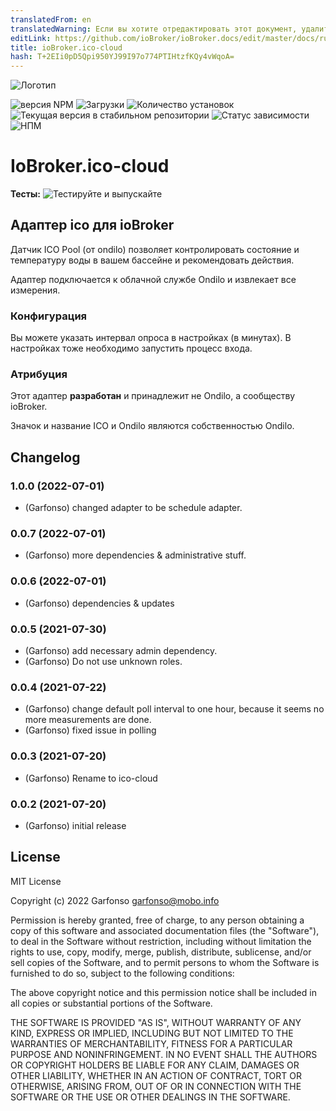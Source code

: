 ```yaml
---
translatedFrom: en
translatedWarning: Если вы хотите отредактировать этот документ, удалите поле «translatedFrom», в противном случае этот документ будет снова автоматически переведен
editLink: https://github.com/ioBroker/ioBroker.docs/edit/master/docs/ru/adapterref/iobroker.ico-cloud/README.md
title: ioBroker.ico-cloud
hash: T+2EIi0pD5Qpi950YJ99I97o774PTIHtzfKQy4vWqoA=
---
```

![Логотип](../../../en/adapterref/iobroker.ico-cloud/admin/ico-cloud.png)

![версия NPM](https://img.shields.io/npm/v/iobroker.ico-cloud.svg)
![Загрузки](https://img.shields.io/npm/dm/iobroker.ico-cloud.svg)
![Количество установок](https://iobroker.live/badges/ico-cloud-installed.svg)
![Текущая версия в стабильном репозитории](https://iobroker.live/badges/ico-cloud-stable.svg)
![Статус зависимости](https://img.shields.io/david/iobroker-community-adapters/iobroker.ico-cloud.svg)
![НПМ](https://nodei.co/npm/iobroker.ico-cloud.png?downloads=true)

# IoBroker.ico-cloud
**Тесты:** ![Тестируйте и выпускайте](https://github.com/iobroker-community-adapters/ioBroker.ico-cloud/workflows/Test%20and%20Release/badge.svg)

## Адаптер ico для ioBroker
Датчик ICO Pool (от ondilo) позволяет контролировать состояние и температуру воды в вашем бассейне и рекомендовать действия.

Адаптер подключается к облачной службе Ondilo и извлекает все измерения.

### Конфигурация
Вы можете указать интервал опроса в настройках (в минутах).
В настройках тоже необходимо запустить процесс входа.

### Атрибуция
Этот адаптер **разработан** и принадлежит не Ondilo, а сообществу ioBroker.

Значок и название ICO и Ondilo являются собственностью Ondilo.

## Changelog
<!--
    Placeholder for the next version (at the beginning of the line):
    ### **WORK IN PROGRESS**
-->
### 1.0.0 (2022-07-01)
* (Garfonso) changed adapter to be schedule adapter.

### 0.0.7 (2022-07-01)
* (Garfonso) more dependencies & administrative stuff.

### 0.0.6 (2022-07-01)
* (Garfonso) dependencies & updates

### 0.0.5 (2021-07-30)
* (Garfonso) add necessary admin dependency.
* (Garfonso) Do not use unknown roles.

### 0.0.4 (2021-07-22)
* (Garfonso) change default poll interval to one hour, because it seems no more measurements are done.
* (Garfonso) fixed issue in polling

### 0.0.3 (2021-07-20)
* (Garfonso) Rename to ico-cloud

### 0.0.2 (2021-07-20)
* (Garfonso) initial release

## License
MIT License

Copyright (c) 2022 Garfonso <garfonso@mobo.info>

Permission is hereby granted, free of charge, to any person obtaining a copy
of this software and associated documentation files (the "Software"), to deal
in the Software without restriction, including without limitation the rights
to use, copy, modify, merge, publish, distribute, sublicense, and/or sell
copies of the Software, and to permit persons to whom the Software is
furnished to do so, subject to the following conditions:

The above copyright notice and this permission notice shall be included in all
copies or substantial portions of the Software.

THE SOFTWARE IS PROVIDED "AS IS", WITHOUT WARRANTY OF ANY KIND, EXPRESS OR
IMPLIED, INCLUDING BUT NOT LIMITED TO THE WARRANTIES OF MERCHANTABILITY,
FITNESS FOR A PARTICULAR PURPOSE AND NONINFRINGEMENT. IN NO EVENT SHALL THE
AUTHORS OR COPYRIGHT HOLDERS BE LIABLE FOR ANY CLAIM, DAMAGES OR OTHER
LIABILITY, WHETHER IN AN ACTION OF CONTRACT, TORT OR OTHERWISE, ARISING FROM,
OUT OF OR IN CONNECTION WITH THE SOFTWARE OR THE USE OR OTHER DEALINGS IN THE
SOFTWARE.
